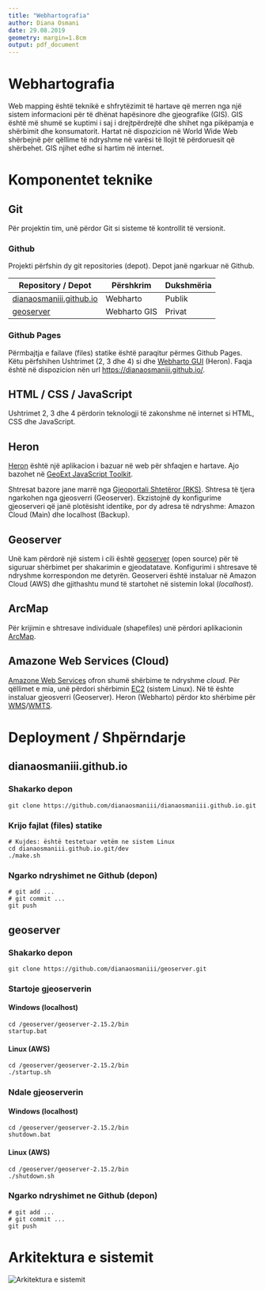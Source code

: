 ```yaml
---
title: "Webhartografia"
author: Diana Osmani
date: 29.08.2019
geometry: margin=1.8cm
output: pdf_document
---
```


Webhartografia
==============
Web mapping është teknikë e shfrytëzimit të hartave që merren nga një sistem informacioni për të dhënat hapësinore dhe gjeografike (GIS). GIS është më shumë se kuptimi i saj i drejtpërdrejtë dhe shihet nga pikëpamja e shërbimit dhe konsumatorit. Hartat në dispozicion në World Wide Web shërbejnë për qëllime të ndryshme në varësi të llojit të përdoruesit që shërbehet.  GIS njihet edhe si hartim në internet.

Komponentet teknike
===================

## Git
Për projektin tim, unë përdor Git si sisteme të kontrollit të versionit.

### Github
Projekti përfshin dy git repositories (depot). Depot janë ngarkuar në Github.

| Repository / Depot                                                                  | Përshkrim    | Dukshmëria |
| ----------------------------------------------------------------------------------- | ------------ | ---------- |
| [dianaosmaniii.github.io](https://github.com/dianaosmaniii/dianaosmaniii.github.io) | Webharto     | Publik     |
| [geoserver](https://github.com/dianaosmaniii/geoserver)                             | Webharto GIS | Privat     |

### Github Pages
Përmbajtja e failave (files) statike është paraqitur përmes Github Pages. Këtu përfshihen Ushtrimet (2, 3 dhe 4) si dhe [Webharto GUI](https://dianaosmaniii.github.io/heron-web-harto/webharto) (Heron). Faqja është në dispozicion nën url https://dianaosmaniii.github.io/.

## HTML / CSS / JavaScript
Ushtrimet 2, 3 dhe 4 përdorin teknologji të zakonshme në internet si HTML, CSS dhe JavaScript.

## Heron
[Heron](http://heron-mc.org/) është një aplikacion i bazuar në web për shfaqjen e hartave. Ajo bazohet në [GeoExt JavaScript Toolkit](https://geoext.org/).

Shtresat bazore jane marrë nga [Gjeoportali Shtetëror (RKS)](http://geoportal.rks-gov.net/). Shtresa të tjera ngarkohen nga gjeosverri (Geoserver). Ekzistojnë dy konfigurime gjeoserveri që janë plotësisht identike, por dy adresa të ndryshme: Amazon Cloud (Main) dhe localhost (Backup).


## Geoserver
Unë kam përdorë një sistem i cili është [geoserver](http://geoserver.org/) (open source) për të siguruar shërbimet per shakarimin e gjeodatatave. Konfigurimi i shtresave të ndryshme korrespondon me detyrën. Geoserveri është instaluar në Amazon Cloud (AWS) dhe gjithashtu mund të startohet në sistemin lokal (_localhost_).

## ArcMap
Për krijimin e shtresave individuale (shapefiles) unë përdori aplikacionin [ArcMap](http://desktop.arcgis.com/en/arcmap/).

## Amazone Web Services (Cloud)
[Amazone Web Services](https://aws.amazon.com) ofron shumë shërbime te ndryshme _cloud_. Për qëllimet e mia, unë përdori shërbimin [EC2](https://aws.amazon.com/ec2/) (sistem Linux). Në të ështe instaluar gjeosverri (Geoserver). Heron (Webharto) përdor kto shërbime për [WMS](https://en.wikipedia.org/wiki/Web_Map_Service)/[WMTS](https://en.wikipedia.org/wiki/Web_Map_Tile_Service).

Deployment / Shpërndarje
========================

## dianaosmaniii.github.io

### Shakarko depon
```
git clone https://github.com/dianaosmaniii/dianaosmaniii.github.io.git
```

### Krijo fajlat (files) statike
```shell
# Kujdes: është testetuar vetëm ne sistem Linux
cd dianaosmaniii.github.io.git/dev
./make.sh
```

### Ngarko ndryshimet ne Github (depon)
```shell
# git add ...
# git commit ...
git push
```

## geoserver

### Shakarko depon
```
git clone https://github.com/dianaosmaniii/geoserver.git
```

### Startoje gjeoserverin

#### Windows (localhost)
```batch
cd /geoserver/geoserver-2.15.2/bin
startup.bat
```

#### Linux (AWS)
```shell
cd /geoserver/geoserver-2.15.2/bin
./startup.sh
```

### Ndale gjeoserverin

#### Windows (localhost)
```batch
cd /geoserver/geoserver-2.15.2/bin
shutdown.bat
```

#### Linux (AWS)
```shell
cd /geoserver/geoserver-2.15.2/bin
./shutdown.sh
```

### Ngarko ndryshimet ne Github (depon)
```shell
# git add ...
# git commit ...
git push
```

Arkitektura e sistemit
======================
![Arkitektura e sistemit](../doc/architecture.png)
